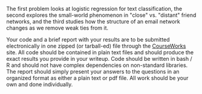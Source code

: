 The first problem looks at logistic regression for text classification, the second explores the small-world phenomenon in "close" vs. "distant" friend networks, and the third studies how the structure of an email network changes as we remove weak ties from it.

Your code and a brief report with your results are to be submitted electronically in one zipped (or tarball-ed) file through the [CourseWorks](https://courseworks2.columbia.edu/courses/sis_course_id:APMAE4990_001_2017_1) site.
All code should be contained in plain text files and should produce the exact results you provide in your writeup.
Code should be written in bash / R and should not have complex dependencies on non-standard libraries.
The report should simply present your answers to the questions in an organized format as either a plain text or pdf file.
All work should be your own and done individually.